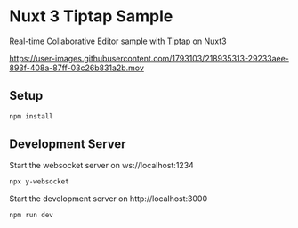 # Nuxt 3 Tiptap Sample

Real-time Collaborative Editor sample with [Tiptap](https://tiptap.dev/) on Nuxt3

https://user-images.githubusercontent.com/1793103/218935313-29233aee-893f-408a-87ff-03c26b831a2b.mov

## Setup

```bash
npm install
```

## Development Server

Start the websocket server on ws://localhost:1234
```bash
npx y-websocket
```

Start the development server on http://localhost:3000

```bash
npm run dev
```
